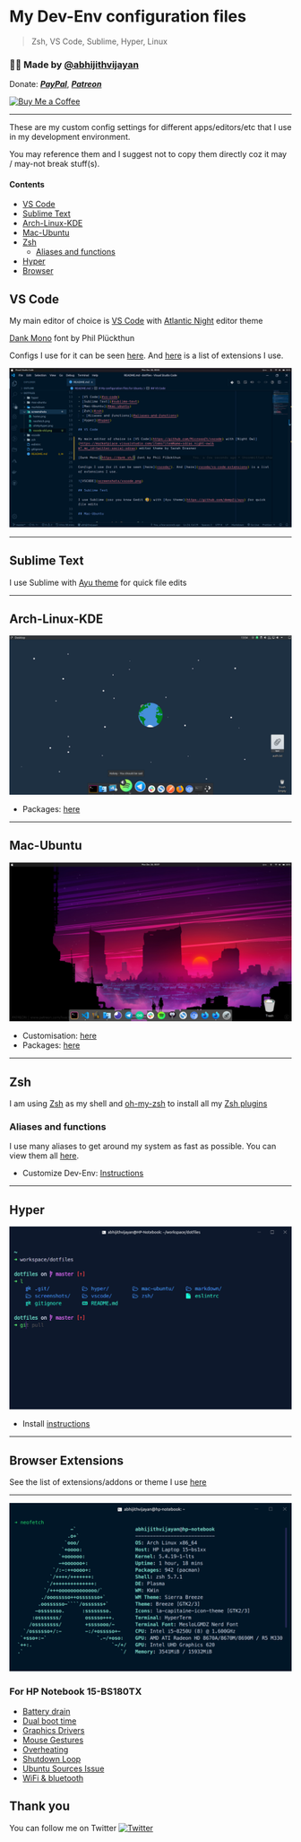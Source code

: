 # My Dev-Env configuration files

> Zsh, VS Code, Sublime, Hyper, Linux

<h3>🙋‍♂️ Made by <a href="https://twitter.com/_abhijithv">@abhijithvijayan</a></h3>
<p>
  Donate:
  <a href="https://www.paypal.me/iamabhijithvijayan" target='_blank'><i><b>PayPal</b></i></a>,
  <a href="https://www.patreon.com/abhijithvijayan" target='_blank'><i><b>Patreon</b></i></a>
</p>
<p>
  <a href='https://www.buymeacoffee.com/abhijithvijayan' target='_blank'>
    <img height='36' style='border:0px;height:36px;' src='https://bmc-cdn.nyc3.digitaloceanspaces.com/BMC-button-images/custom_images/orange_img.png' border='0' alt='Buy Me a Coffee' />
  </a>
</p>
<hr />

These are my custom config settings for different apps/editors/etc that I use in my development environment.

You may reference them and I suggest not to copy them directly coz it may / may-not break stuff(s).

#### Contents

- [VS Code](#vs-code)
- [Sublime Text](#sublime-text)
- [Arch-Linux-KDE](#arch-linux-kde)
- [Mac-Ubuntu](#mac-ubuntu)
- [Zsh](#zsh)
  - [Aliases and functions](#aliases-and-functions)
- [Hyper](#hyper)
- [Browser](#browser-extensions)

## VS Code

My main editor of choice is [VS Code](https://github.com/Microsoft/vscode) with [Atlantic Night](https://marketplace.visualstudio.com/items?itemName=mrpbennett.atlantic-night) editor theme

[Dank Mono](https://dank.sh/) font by Phil Plückthun

Configs I use for it can be seen [here](vscode/). And [here](vscode/vs-code-extensions) is a list of extensions I use.

![VSCODE](screenshots/vscode.png)

<hr />

## Sublime Text

I use Sublime with [Ayu theme](https://github.com/dempfi/ayu) for quick file edits

<hr />

## Arch-Linux-KDE

<img src="screenshots/arch-linux.png" />

- Packages: [here](docs/installArchLinuxPackages.md)

<hr />

## Mac-Ubuntu

<img src="screenshots/desktop.png" />

- Customisation: [here](docs/customizeDevEnv.md)
- Packages: [here](docs/installUbuntuPackages.md)

<hr />

## Zsh

I am using [Zsh](http://www.zsh.org) as my shell and [oh-my-zsh](https://github.com/robbyrussell/oh-my-zsh) to install all my [Zsh plugins](zsh/README.md)

### Aliases and functions

I use many aliases to get around my system as fast as possible. You can view them all [here](zsh/alias.zsh).

- Customize Dev-Env: [Instructions](zsh/README.md)

<hr />

## Hyper

![Hyper](screenshots/hyper.png)

- Install [instructions](hyper/install.md)

<hr />

## Browser Extensions

See the list of extensions/addons or theme I use [here](docs/browser-extensions-i-use.md)

<hr />

![system-info](screenshots/neofetch-arch.png)
<!-- ![system-info](screenshots/neofetch.png) -->

### For HP Notebook 15-BS180TX

- [Battery drain](docs/fixBatteryDrain.md)
- [Dual boot time](docs/fixDualBootTime.md)
- [Graphics Drivers](docs/fixGraphicsDrivers.md)
- [Mouse Gestures](docs/fixMouseGestures.md)
- [Overheating](docs/fixOverHeating.md)
- [Shutdown Loop](docs/fixShutdownLoop.md)
- [Ubuntu Sources Issue](docs/fixUbuntuSources.md)
- [WiFi & bluetooth](docs/fixWifiAndBluetooth.md)

## Thank you

You can follow me on Twitter [![Twitter](http://bit.ly/2OYInBC)](https://twitter.com/_abhijithv)

